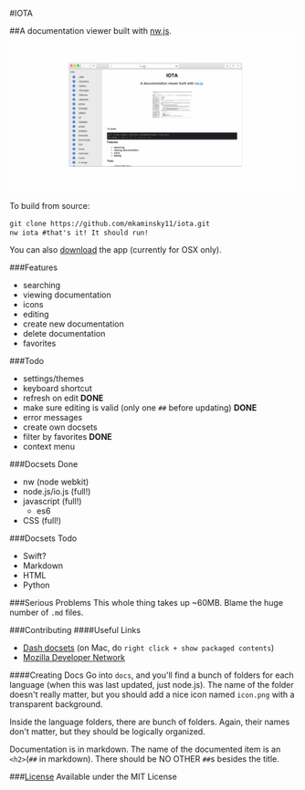 #IOTA

##A documentation viewer built with [nw.js](http://nwjs.io/).
![demo](demo.gif)

To build from source:

```shell
git clone https://github.com/mkaminsky11/iota.git
nw iota #that's it! It should run!
```

You can also [download](https://github.com/mkaminsky11/iota/releases) the app (currently for OSX only).

###Features
+ searching
+ viewing documentation
+ icons
+ editing
+ create new documentation
+ delete documentation
+ favorites

###Todo
+ settings/themes
+ keyboard shortcut
+ refresh on edit **DONE**
+ make sure editing is valid (only one `##` before updating) **DONE**
+ error messages
+ create own docsets
+ filter by favorites **DONE**
+ context menu

###Docsets Done
+ nw (node webkit)
+ node.js/io.js (full!)
+ javascript (full!)
  + es6
+ CSS (full!)

###Docsets Todo
+ Swift?
+ Markdown
+ HTML
+ Python

###Serious Problems
This whole thing takes up ~60MB. Blame the huge number of `.md` files.

###Contributing
####Useful Links
+ [Dash docsets](http://kapeli.com/docset_links) (on Mac, do `right click + show packaged contents`)
+ [Mozilla Developer Network](https://developer.mozilla.org/en-US/)

####Creating Docs
Go into `docs`, and you'll find a bunch of folders for each language (when this was last updated, just node.js). The name of the folder doesn't really matter, but you should add a nice icon named `icon.png` with a transparent background.

Inside the language folders, there are bunch of folders. Again, their names don't matter, but they should be logically organized.

Documentation is in markdown. The name of the documented item is an `<h2>`(`##` in markdown). There should be NO OTHER `##`s besides the title.

###[License](LICENSE.md)
Available under the MIT License

